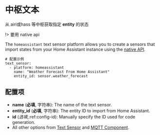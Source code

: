 # 中枢文本

从 airi或hass 等中枢获取指定 **entity** 的状态

!> 要用 native api




The `homeassistant` text sensor platform allows you to create a sensors that import states from your Home Assistant instance using the [native API](https://esphomelib.com/esphomeyaml/components/api.html).

```
# 配置示例
text_sensor:
  - platform: homeassistant
    name: "Weather Forecast From Home Assistant"
    entity_id: sensor.weather_forecast
```

## **配置项**

- **name** (**必填**, 字符串): The name of the text sensor.
- **entity_id** (**必填**, 字符串): The entity ID to import from Home Assistant.
- **id** (*选填*,:ref:config-id): Manually specify the ID used for code generation.
- All other options from [Text Sensor](https://esphomelib.com/esphomeyaml/components/text_sensor/index.html#config-text-sensor) and [MQTT Component](https://esphomelib.com/esphomeyaml/components/mqtt.html#config-mqtt-component).

